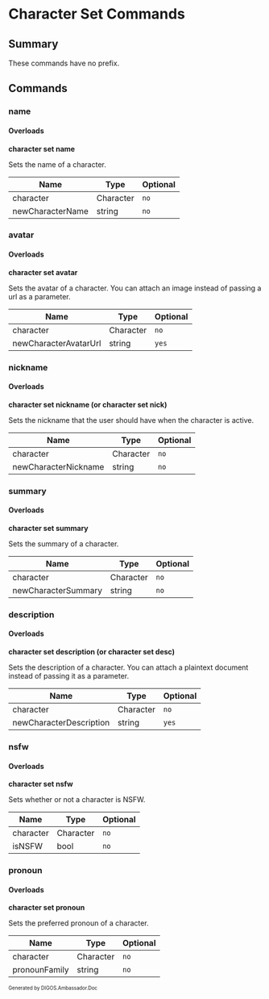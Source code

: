 ﻿Character Set Commands
======================
## Summary
These commands have no prefix.

## Commands
### name
#### Overloads
**character set name**

Sets the name of a character.

| Name | Type | Optional |
| --- | --- | --- |
| character | Character | `no` |
| newCharacterName | string | `no` |

### avatar
#### Overloads
**character set avatar**

Sets the avatar of a character. You can attach an image instead of passing a url as a parameter.

| Name | Type | Optional |
| --- | --- | --- |
| character | Character | `no` |
| newCharacterAvatarUrl | string | `yes` |

### nickname
#### Overloads
**character set nickname (or character set nick)**

Sets the nickname that the user should have when the character is active.

| Name | Type | Optional |
| --- | --- | --- |
| character | Character | `no` |
| newCharacterNickname | string | `no` |

### summary
#### Overloads
**character set summary**

Sets the summary of a character.

| Name | Type | Optional |
| --- | --- | --- |
| character | Character | `no` |
| newCharacterSummary | string | `no` |

### description
#### Overloads
**character set description (or character set desc)**

Sets the description of a character. You can attach a plaintext document instead of passing it as a parameter.

| Name | Type | Optional |
| --- | --- | --- |
| character | Character | `no` |
| newCharacterDescription | string | `yes` |

### nsfw
#### Overloads
**character set nsfw**

Sets whether or not a character is NSFW.

| Name | Type | Optional |
| --- | --- | --- |
| character | Character | `no` |
| isNSFW | bool | `no` |

### pronoun
#### Overloads
**character set pronoun**

Sets the preferred pronoun of a character.

| Name | Type | Optional |
| --- | --- | --- |
| character | Character | `no` |
| pronounFamily | string | `no` |

<sub><sup>Generated by DIGOS.Ambassador.Doc</sup></sub>